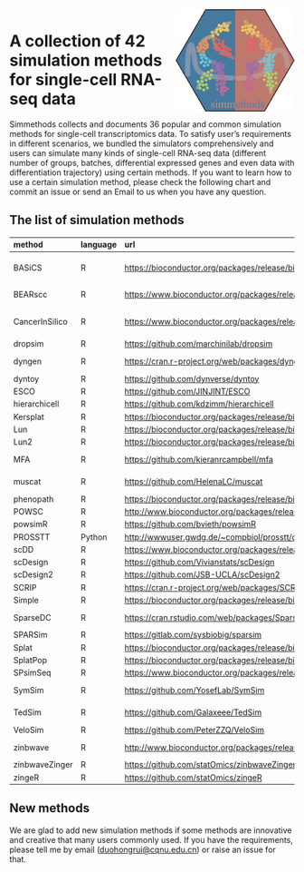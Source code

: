 
<img src="man/figures/simmethods_logo.png" align="right" width = "210px" height="180px"/>

# A collection of 42 simulation methods for single-cell RNA-seq data

Simmethods collects and documents 36 popular and common simulation
methods for single-cell transcriptomics data. To satisfy user’s
requirements in different scenarios, we bundled the simulators
comprehensively and users can simulate many kinds of single-cell RNA-seq
data (different number of groups, batches, differential expressed genes
and even data with differentiation trajectory) using certain methods. If
you want to learn how to use a certain simulation method, please check
the following chart and commit an issue or send an Email to us when you
have any question.

## The list of simulation methods

| method         | language | url                                                                           | doi                              | journal                    |
|:---------------|:---------|:------------------------------------------------------------------------------|:---------------------------------|:---------------------------|
| BASiCS         | R        | <https://bioconductor.org/packages/release/bioc/html/BASiCS.html>             | 10.1371/journal.pcbi.1004333     | PLoS Computational Biology |
| BEARscc        | R        | <https://www.bioconductor.org/packages/release/bioc/html/BEARscc.html>        | 10.1038/s41467-018-03608-y       | Nature Communications      |
| CancerInSilico | R        | <https://www.bioconductor.org/packages/release/bioc/html/CancerInSilico.html> | 10.1371/journal.pcbi.1006935     | PLoS Computational Biology |
| dropsim        | R        | <https://github.com/marchinilab/dropsim>                                      | NA                               | NA                         |
| dyngen         | R        | <https://cran.r-project.org/web/packages/dyngen/index.html>                   | 10.1038/s41467-021-24152-2       | Nature Communications      |
| dyntoy         | R        | <https://github.com/dynverse/dyntoy>                                          | NA                               | NA                         |
| ESCO           | R        | <https://github.com/JINJINT/ESCO>                                             | 10.1093/bioinformatics/btab116   | Bioinformatics             |
| hierarchicell  | R        | <https://github.com/kdzimm/hierarchicell>                                     | 10.1186/s12864-021-07635-w       | BMC Genomics               |
| Kersplat       | R        | <https://bioconductor.org/packages/release/bioc/html/splatter.html>           | 10.1186/s13059-017-1305-0        | Genome Biology             |
| Lun            | R        | <https://bioconductor.org/packages/release/bioc/html/splatter.html>           | 10.1186/s13059-017-1305-0        | Genome Biology             |
| Lun2           | R        | <https://bioconductor.org/packages/release/bioc/html/splatter.html>           | 10.1186/s13059-017-1305-0        | Genome Biology             |
| MFA            | R        | <https://github.com/kieranrcampbell/mfa>                                      | 10.12688/wellcomeopenres.11087.1 | Wellcome Open Research     |
| muscat         | R        | <https://github.com/HelenaLC/muscat>                                          | 10.1038/s41467-020-19894-4       | Nature Communications      |
| phenopath      | R        | <https://bioconductor.org/packages/release/bioc/html/phenopath.html>          | 10.1101/159913                   | bioRxiv                    |
| POWSC          | R        | <http://www.bioconductor.org/packages/release/bioc/html/POWSC.html>           | 10.1093/bioinformatics/btaa607   | Bioinformatics             |
| powsimR        | R        | <https://github.com/bvieth/powsimR>                                           | 10.1093/bioinformatics/btx435    | Bioinformatics             |
| PROSSTT        | Python   | <http://wwwuser.gwdg.de/~compbiol/prosstt/doc/>                               | 10.1093/bioinformatics/btz078    | Bioinformatics             |
| scDD           | R        | <https://www.bioconductor.org/packages/release/bioc/html/scDD.html>           | 10.1186/s13059-016-1077-y        | Genome Biology             |
| scDesign       | R        | <https://github.com/Vivianstats/scDesign>                                     | 10.1093/bioinformatics/btz321    | Bioinformatics             |
| scDesign2      | R        | <https://github.com/JSB-UCLA/scDesign2>                                       | 10.1186/s13059-021-02367-2       | Genome Biology             |
| SCRIP          | R        | <https://cran.r-project.org/web/packages/SCRIP/index.html>                    | NA                               | NA                         |
| Simple         | R        | <https://bioconductor.org/packages/release/bioc/html/splatter.html>           | 10.1186/s13059-017-1305-0        | Genome Biology             |
| SparseDC       | R        | <https://cran.rstudio.com/web/packages/SparseDC/index.html>                   | 10.1093/nar/gkx1113              | Nucleic Acids Research     |
| SPARSim        | R        | <https://gitlab.com/sysbiobig/sparsim>                                        | 10.1093/bioinformatics/btz752    | Bioinformatics             |
| Splat          | R        | <https://bioconductor.org/packages/release/bioc/html/splatter.html>           | 10.1186/s13059-017-1305-0        | Genome Biology             |
| SplatPop       | R        | <https://bioconductor.org/packages/release/bioc/html/splatter.html>           | 10.1186/s13059-021-02546-1       | Genome Biology             |
| SPsimSeq       | R        | <https://www.bioconductor.org/packages/release/bioc/html/SPsimSeq.html>       | 10.1093/bioinformatics/btaa105   | Bioinformatics             |
| SymSim         | R        | <https://github.com/YosefLab/SymSim>                                          | 10.1038/s41467-019-10500-w       | Nature Communications      |
| TedSim         | R        | <https://github.com/Galaxeee/TedSim>                                          | 10.1093/nar/gkac235              | Nucleic Acids Research     |
| VeloSim        | R        | <https://github.com/PeterZZQ/VeloSim>                                         | 10.1101/2021.01.11.426277        | bioRxiv                    |
| zinbwave       | R        | <http://www.bioconductor.org/packages/release/bioc/html/zinbwave.html>        | 10.1038/s41467-017-02554-5       | Nature Communications      |
| zinbwaveZinger | R        | <https://github.com/statOmics/zinbwaveZinger>                                 | 10.1186/s13059-018-1406-4        | Genome Biology             |
| zingeR         | R        | <https://github.com/statOmics/zingeR>                                         | 10.1186/s13059-018-1406-4        | Genome Biology             |

## New methods

We are glad to add new simulation methods if some methods are innovative
and creative that many users commonly used. If you have the
requirements, please tell me by email (<duohongrui@cqnu.edu.cn>) or
raise an issue for that.
